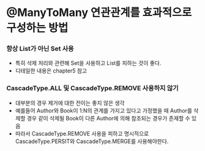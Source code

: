 # @ManyToMany 연관관계를 효과적으로 구성하는 방법

### 항상 List가 아닌 Set 사용
  - 특히 삭제 처리와 관련해 Set을 사용하고 List를 피하는 것이 좋다.
  - 디테일한 내용은 chapter5 참고

### CascadeType.ALL 및 CascadeType.REMOVE 사용하지 않기
  - 대부분의 경우 제거에 대한 전이는 좋지 않은 생각
  - 예를들어 Author와 Book이 1:N의 관계를 가지고 있다고 가정했을 때 Author를 삭제할 경우 같이 삭제될 Book이 다른 Author에 의해 참조되는 경우가 존재할 수 있음
  - 따라서 CascadeType.REMOVE 사용을 피하고 명시적으로 CascadeType.PERSIT와 CascadeType.MERGE를 사용해야한다.